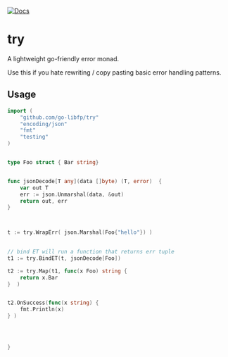[![Docs](https://img.shields.io/badge/godoc-docs-blue.svg?label=&logo=go)](https://pkg.go.dev/github.com/go-libfp/try)
# try 

A lightweight go-friendly error monad. 

Use this if you hate rewriting / copy pasting basic error handling patterns. 

## Usage 
```go 
import (
	"github.com/go-libfp/try"
	"encoding/json"
	"fmt"
	"testing"
)


type Foo struct { Bar string}


func jsonDecode[T any](data []byte) (T, error)  {
	var out T 
	err := json.Unmarshal(data, &out)
	return out, err 
} 



t := try.WrapErr( json.Marshal(Foo{"hello"}) ) 
	

// bind ET will run a function that returns err tuple  
t1 := try.BindET(t, jsonDecode[Foo])

t2 := try.Map(t1, func(x Foo) string {
	return x.Bar
}  ) 


t2.OnSuccess(func(x string) {
	fmt.Println(x) 
} ) 




} 

```
